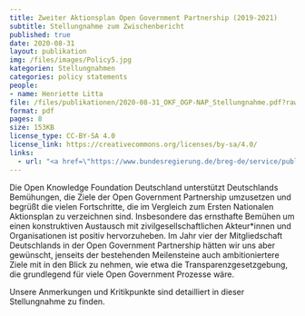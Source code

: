 ```yaml
---
title: Zweiter Aktionsplan Open Government Partnership (2019-2021)
subtitle: Stellungnahme zum Zwischenbericht
published: true
date: 2020-08-31
layout: publikation
img: /files/images/Policy5.jpg
kategorien: Stellungnahmen
categories: policy statements
people:
- name: Henriette Litta
file: /files/publikationen/2020-08-31_OKF_OGP-NAP_Stellungnahme.pdf?raw=true
format: pdf 
pages: 8
size: 153KB
license_type: CC-BY-SA 4.0
license_link: https://creativecommons.org/licenses/by-sa/4.0/
links: 
  - url: "<a href=\"https://www.bundesregierung.de/breg-de/service/publikationen/open-government-deutschland-zweiter-nationaler-aktionsplan-2019-2022-zwischenbericht-1997160\" target=\"_blank\">Zum Zwischenbericht</a>"
---
```


Die Open Knowledge Foundation Deutschland unterstützt Deutschlands Bemühungen, die Ziele der Open Government Partnership umzusetzen und begrüßt die vielen Fortschritte, die im Vergleich zum Ersten Nationalen Aktionsplan zu verzeichnen sind. 
Insbesondere das ernsthafte Bemühen um einen konstruktiven Austausch mit zivilgesellschaftlichen Akteur*innen und Organisationen ist positiv hervorzuheben.
Im Jahr vier der Mitgliedschaft Deutschlands in der Open Government Partnership hätten wir uns aber gewünscht, jenseits der bestehenden Meilensteine auch ambitioniertere Ziele mit in den Blick zu nehmen, wie etwa die Transparenzgesetzgebung, die grundlegend für viele Open Government Prozesse wäre.

Unsere Anmerkungen und Kritikpunkte sind detailliert in dieser Stellungnahme zu finden. 

